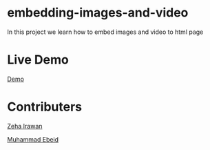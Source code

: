 # embedding-images-and-video

In this project we learn how to embed images and video to html page

# Live Demo

[Demo](https://jangkarbumi.github.io/embedding-images-and-video/)

# Contributers

[Zeha Irawan](https://github.com/JangkarBumi)

[Muhammad Ebeid](https://github.com/mosaaleb)
